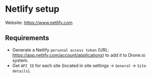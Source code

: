 # Netlify setup

Website: https://www.netlify.com

## Requirements

- Generate a Netlify `personal access token` (URL: https://app.netlify.com/account/applications) to add it to Drone.io system.
- Get `API ID` for each site (located in site settings -> `General` -> `Site details`).
